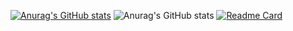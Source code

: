 [![Anurag's GitHub stats](https://github-readme-stats.vercel.app/api?username=yylljjj)](https://github.com/anuraghazra/github-readme-stats)
![Anurag's GitHub stats](https://github-readme-stats.vercel.app/api?username=yylljjj&show_icons=true&theme=tokyonight)
[![Readme Card](https://github.com/yylljjj/ll/?username=yylljjj&repo=github-readme-stats)](https://github.com/yylljjj/ll)
